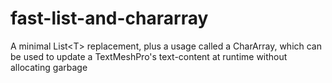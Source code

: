 # fast-list-and-chararray
A minimal List&lt;T> replacement, plus a usage called a CharArray, which can be used to update a TextMeshPro's text-content at runtime without allocating garbage

